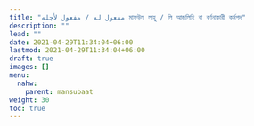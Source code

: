 ```yaml
---
title: "مفعول له / مفعول لأجله মাফউল লাহু / লি আজলিহি বা বর্ণনাকারী কর্মপদ"
description: ""
lead: ""
date: 2021-04-29T11:34:04+06:00
lastmod: 2021-04-29T11:34:04+06:00
draft: true
images: []
menu: 
  nahw:
    parent: mansubaat
weight: 30
toc: true
---
```



